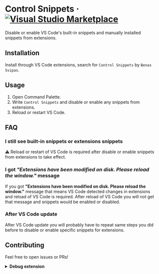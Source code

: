 # Control Snippets &middot; [![Visual Studio Marketplace](https://img.shields.io/visual-studio-marketplace/v/svipas.control-snippets.svg)](https://marketplace.visualstudio.com/items?itemName=svipas.control-snippets)

Disable or enable VS Code's built-in snippets and manually installed snippets from extensions.

## Installation

Install through VS Code extensions, search for `Control Snippets` by `Benas Svipas`.

## Usage

1. Open Command Palette.
2. Write `Control Snippets` and disable or enable any snippets from extensions.
3. Reload or restart VS Code.

## FAQ

### I still see built-in snippets or extensions snippets

&#x26a0; Reload or restart of VS Code is required after disable or enable snippets from extensions to take effect.

### I got _"Extensions have been modified on disk. Please reload the window."_ message

If you got **"Extensions have been modified on disk. Please reload the window."** message that means VS Code detected changes in extensions and reload of VS Code is required. After reload of VS Code you will not get that message and snippets would be enabled or disabled.

### After VS Code update

After VS Code update you will probably have to repeat same steps you did before to disable or enable specific snippets for extensions.

## Contributing

Feel free to open issues or PRs!

<details>
<summary><strong>Debug extension</strong></summary>

- Open this repository inside VS Code.
- Run `Debug: Select and Start Debugging` from command palette or open debug sidebar.
- Select `Run Extension`.

</details>

